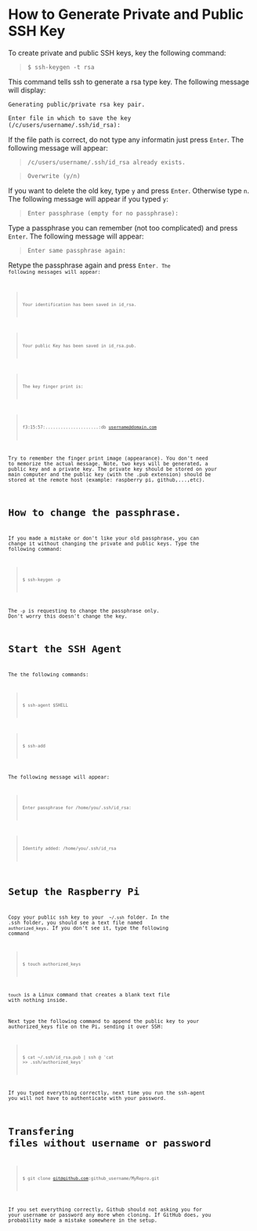 How to Generate Private and Public SSH Key
=======================================

To create private and public SSH keys, key the following command:

> <code>$ ssh-keygen -t rsa</code>

This command tells ssh to generate a rsa type key. The following message will display:

<code>Generating public/private rsa key pair.</code>

<code>Enter file in which to save the key (/c/users/username/.ssh/id_rsa): </code>

If the file path is correct, do not type any informatin just press <code>Enter</code>. The following message will appear:

> <code>/c/users/username/.ssh/id_rsa already exists.</code>

> <code>Overwrite (y/n)</code>

If you want to delete the old key, type <code>y</code> and press <code>Enter</code>. Otherwise type <code>n</code>. The following message will appear if you typed <code>y</code>:

> <code>Enter passphrase (empty for no passphrase):</code>

Type a passphrase you can remember (not too complicated) and press <code>Enter</code>. The following message will appear:

> <code>Enter same passphrase again:</code>

Retype the passphrase again and press <code>Enter<code>. The following messages will appear:

> <code>Your identification has been saved in id_rsa.</code>

> <code>Your public Key has been saved in id_rsa.pub.</code>

> <code>The key finger print is:</code>

> <code>f3:15:57:.....................:db username@domain.com </code>

Try to remember the finger print image (appearance). You don't need to memorize the actual message.
Note, two keys will be generated, a public key and a private key. The private key should be stored on your main computer and the public key (with the .pub extension) should be stored at the remote host (example: raspberry pi, github,...,etc). 

How to change the passphrase.
==============================
If you made a mistake or don't like your old passphrase, you can change it without changing the private and public keys. Type the following command:

> <code>$ ssh-keygen -p </code>  

The <code>-p</code> is requesting to change the passphrase only. Don't worry this doesn't change the key.


Start the SSH Agent
===================

The the following commands:

> <code>$ ssh-agent $SHELL</code>

> <code>$ ssh-add</code>

The following message will appear:

> <code>Enter passphrase for /home/you/.ssh/id_rsa:</code>

> <code>Identify added: /home/you/.ssh/id_rsa</code>

Setup the Raspberry Pi
==================
Copy your public ssh key to your <code> ~/.ssh</code> folder. In the .ssh folder, you should see a text file named <code>authorized_keys</code>. If you don't see it, type the following command

> <code>$ touch authorized_keys</code>

<code>touch</code> is a Linux command that creates a blank text file with nothing inside.

Next type the following command to append the public key to your authorized_keys file on the Pi, sending it over SSH:

> <code>$ cat ~/.ssh/id_rsa.pub | ssh <USERNAME>@<IP-ADDRESS> 'cat >> .ssh/authorized_keys'</code>

If you typed everything correctly, next time you run the ssh-agent you will not have to authenticate with your password.

Transfering files without username or password
==============================================

> <code>$ git clone git@github.com:github_username/MyRepro.git</code>

If you set everything correctly, Github should not asking you for your username or password any more when cloning. If GitHub does, you probability made a mistake somewhere in the setup.

